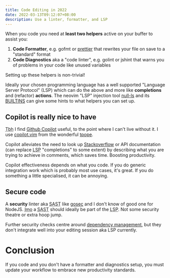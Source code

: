 ```yaml
---
title: Code Editing in 2022
date: 2022-03-13T09:12:07+08:00
description: Use a linter, formatter, and LSP
---
```


When you code you need at **least two helpers** active on your buffer to assist
you:

1. **Code Formatter**, e.g. gofmt or [prettier](https://copilot.github.com/) that rewrites your file on save to a "standard" format
2. **Code Diagnostics** aka a "code linter", e.g. golint or jshint that warns you of problems in your code like unused variables

Setting up these helpers is non-trivial!

Ideally your chosen programming language has a well supported "Language Server
Protocol" (LSP) which can do the above and more like **completions** and
(refactor) **actions**. The neovim "LSP" injection tool
[null-ls](https://github.com/jose-elias-alvarez/null-ls.nvim) and its
[BUILTINS](https://github.com/jose-elias-alvarez/null-ls.nvim/blob/main/doc/BUILTINS.md)
can give some hints to what helpers you can set up.

## Copilot is really nice to have

<abbr title="To be honest">Tbh</abbr> I find [Github Copilot](https://copilot.github.com/) useful, to
the point where I can't live without it. I use [copilot.vim](https://github.com/github/copilot.vim) from the wonderful [tpope](https://github.com/tpope).

Copilot alleviates the need to look up
[Stackoverflow](https://stackoverflow.com/) or API documentation (can replace
<abbr title="Language Server Protocol">LSP</abbr> "completions" to some extent)
by describing what you are trying to achieve in comments, which saves time.
Boosting productivity.

Copilot effectiveness depends on what you code. If you do generic integration
work which is probably most use cases, it's great. If you do something a little
specialised, it can be annoying.

## Secure code

A **security** linter aka <abbr title="Static application security
testing">SAST</abbr> like [gosec](https://github.com/securego/gosec) and I
don't know of good one for NodeJS. <abbr title="In my opinion">Imo</abbr> a
<abbr title="Static application security testing">SAST</abbr> should ideally be
part of the <abbr title="Language Server Protocol">LSP</abbr>. Not some
security theatre or extra hoop jump.

Further security checks centre around [dependency
management](/blog/2021/nodejs-project-cd/), but they don't integrate
well into your editing session aka LSP currently.

# Conclusion

If you code and you don't have a formatter and diagnostics setup, you must
update your workflow to embrace new productivity standards.
